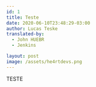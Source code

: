 ```yaml
---
id: 1
title: Teste
date: 2020-06-10T23:48:29-03:00
author: Lucas Teske
translated-by:
  - John HUEBR
  - Jenkins

layout: post
image: /assets/he4rtdevs.png
---
```



TESTE